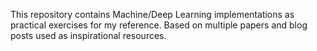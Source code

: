 This repository contains Machine/Deep Learning implementations as practical exercises for my reference. 
Based on multiple papers and blog posts used as inspirational resources.
